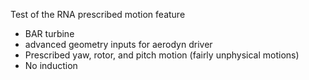 Test of the RNA prescribed motion feature

- BAR turbine 
- advanced geometry inputs for aerodyn driver
- Prescribed yaw, rotor, and pitch motion (fairly unphysical motions) 
- No induction


